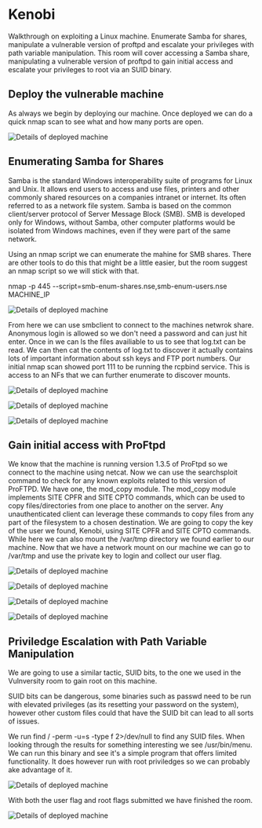 # Kenobi
Walkthrough on exploiting a Linux machine. Enumerate Samba for shares, manipulate a vulnerable version of proftpd and escalate your privileges with path variable manipulation. This room will cover accessing a Samba share, manipulating a vulnerable version of proftpd to gain initial access and escalate your privileges to root via an SUID binary.

## Deploy the vulnerable machine
As always we begin by deploying our machine. Once deployed we can  do a quick nmap scan to see what and how many ports are open.

![Details of deployed machine](images/nmap.png)

## Enumerating Samba for Shares
Samba is the standard Windows interoperability suite of programs for Linux and Unix. It allows end users to access and use files, printers and other commonly shared resources on a companies intranet or internet. Its often referred to as a network file system. Samba is based on the common client/server protocol of Server Message Block (SMB). SMB is developed only for Windows, without Samba, other computer platforms would be isolated from Windows machines, even if they were part of the same network.

Using an nmap script we can enumerate the mahine for SMB shares. There are other tools to do this that might be a little easier, but the room suggest an nmap script so we will stick with that.

nmap -p 445 --script=smb-enum-shares.nse,smb-enum-users.nse MACHINE_IP

![Details of deployed machine](images/smb_nmap.png)

From here we can use smbclient to connect to the machines netwrok share. Anonymous login is allowed so we don't need a password and can just hit enter. Once in we can ls the files availiable to us to see that log.txt can be read. We can then cat the contents of log.txt to discover it actually contains lots of important information about ssh keys and FTP port numbers. Our initial nmap scan showed port 111 to be running the rcpbind service. This is access to an NFs that we can further enumerate to discover mounts. 

![Details of deployed machine](images/smb_connected.png)

![Details of deployed machine](images/log.png)

![Details of deployed machine](images/nmap_nfs_scripts.png)

## Gain initial access with ProFtpd
We know that the machine is running version 1.3.5 of ProFtpd so we connect to the machine using netcat. Now we can use the searchsploit command to check for any known exploits related to this version of ProFTPD. We have one, the mod_copy module. The mod_copy module implements SITE CPFR and SITE CPTO commands, which can be used to copy files/directories from one place to another on the server. Any unauthenticated client can leverage these commands to copy files from any part of the filesystem to a chosen destination. We are going to copy the key of the user we found, Kenobi, using SITE CPFR and SITE CPTO commands. While here we can also mount the /var/tmp directory we found earlier to our machine. Now that we have a network mount on our machine we can go to /var/tmp and use the private key to login and collect our user flag.

![Details of deployed machine](images/searchsploit.png)

![Details of deployed machine](images/cpfr_cpto.png)

![Details of deployed machine](images/in.png)

![Details of deployed machine](images/user_flag.png)

## Priviledge Escalation with Path Variable Manipulation
We are going to use a similar tactic, SUID bits, to the one we used in the Vulnversity room to gain root on this machine. 

SUID bits can be dangerous, some binaries such as passwd need to be run with elevated privileges (as its resetting your password on the system), however other custom files could that have the SUID bit can lead to all sorts of issues. 

We run find / -perm -u=s -type f 2>/dev/null to find any SUID files. When looking through the results for something interesting we see /usr/bin/menu. We can run this binary and see it's a simple program that offers limited functionality. It does however run with root priviledges so we can probably ake advantage of it. 

![Details of deployed machine](images/root_flag.png)

With both the user flag and root flags submitted we have finished the room.

![Details of deployed machine](images/finished.png)